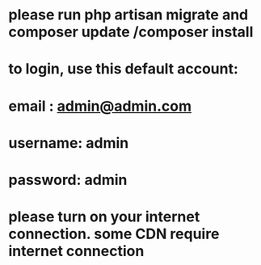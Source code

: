 # please run php artisan migrate and composer update /composer install

# to login, use this default account:

# email : admin@admin.com

# username: admin

# password: admin

# please turn on your internet connection. some CDN require internet connection
